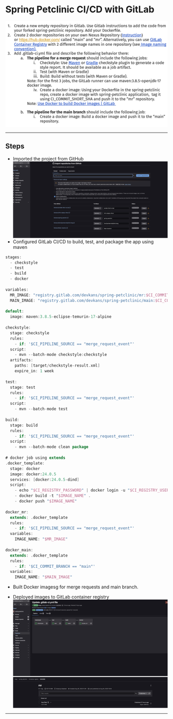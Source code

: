 # Spring Petclinic CI/CD with GitLab


![task](task.png)

---

## Steps
- Imported the project from GitHub
![import](import.png)  
- Configured GitLab CI/CD to build, test, and package the app using maven
```groovy
stages:
  - checkstyle
  - test
  - build
  - docker

variables:
  MR_IMAGE: "registry.gitlab.com/devkans/spring-petclinic/mr:$CI_COMMIT_SHORT_SHA"
  MAIN_IMAGE: "registry.gitlab.com/devkans/spring-petclinic/main:$CI_COMMIT_SHORT_SHA"

default:
  image: maven:3.8.5-eclipse-temurin-17-alpine

checkstyle:
  stage: checkstyle
  rules:
    - if: '$CI_PIPELINE_SOURCE == "merge_request_event"'
  script:
    - mvn --batch-mode checkstyle:checkstyle
  artifacts:
    paths: [target/checkstyle-result.xml]
    expire_in: 1 week

test:
  stage: test
  rules:
    - if: '$CI_PIPELINE_SOURCE == "merge_request_event"'
  script:
    - mvn --batch-mode test

build:
  stage: build
  rules:
    - if: '$CI_PIPELINE_SOURCE == "merge_request_event"'
  script:
    - mvn --batch-mode clean package

# docker job using extends
.docker_template:
  stage: docker
  image: docker:24.0.5
  services: [docker:24.0.5-dind]
  script:
    - echo "$CI_REGISTRY_PASSWORD" | docker login -u "$CI_REGISTRY_USER" --password-stdin "$CI_REGISTRY"
    - docker build -t "$IMAGE_NAME" .
    - docker push "$IMAGE_NAME"

docker_mr:
  extends: .docker_template
  rules:
    - if: '$CI_PIPELINE_SOURCE == "merge_request_event"'
  variables:
    IMAGE_NAME: "$MR_IMAGE"

docker_main:
  extends: .docker_template
  rules:
    - if: '$CI_COMMIT_BRANCH == "main"'
  variables:
    IMAGE_NAME: "$MAIN_IMAGE"
```
  - Built Docker imagesg for merge requests and main branch.  

 - Deployed images to GitLab container registry
 ![pipe](pipe.png)
 ![container](conta.png)
---
